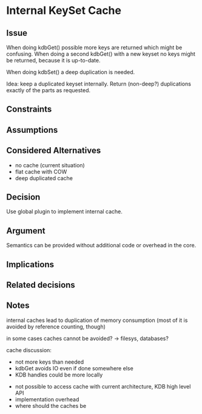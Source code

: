 # Internal KeySet Cache

## Issue

When doing kdbGet() possible more keys are returned which might be
confusing. When doing a second kdbGet() with a new keyset
no keys might be returned, because it is up-to-date.

When doing kdbSet() a deep duplication is needed.

Idea: keep a duplicated keyset internally. Return (non-deep?)
duplications exactly of the parts as requested.

## Constraints

## Assumptions

## Considered Alternatives

- no cache (current situation)
- flat cache with COW
- deep duplicated cache

## Decision

Use global plugin to implement internal cache.

## Argument

Semantics can be provided without additional code or overhead in the core.

## Implications

## Related decisions

## Notes

internal caches lead to duplication of memory consumption
(most of it is avoided by reference counting, though)

in some cases caches cannot be avoided?
 -> filesys, databases?

cache discussion:
+ not more keys than needed
+ kdbGet avoids IO even if done somewhere else
+ KDB handles could be more locally
- not possible to access cache with current architecture, KDB high level API
- implementation overhead
- where should the caches be
